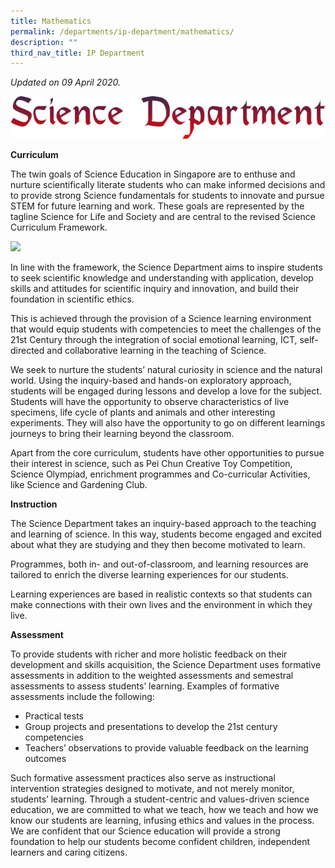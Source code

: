 ```yaml
---
title: Mathematics
permalink: /departments/ip-department/mathematics/
description: ""
third_nav_title: IP Department
---
```

_Updated on 09 April 2020._

![](/images/science-title.jpg)

**Curriculum**

The twin goals of Science Education in Singapore are to enthuse and nurture scientifically literate students who can make informed decisions and to provide strong Science fundamentals for students to innovate and pursue STEM for future learning and work. These goals are represented by the tagline Science for Life and Society and are central to the revised Science Curriculum Framework.

![](https://peichunpublic.moe.edu.sg/wp-content/uploads/2020/04/map.jpg)

In line with the framework, the Science Department aims to inspire students to seek scientific knowledge and understanding with application, develop skills and attitudes for scientific inquiry and innovation, and build their foundation in scientific ethics.

This is achieved through the provision of a Science learning environment that would equip students with competencies to meet the challenges of the 21st Century through the integration of social emotional learning, ICT, self-directed and collaborative learning in the teaching of Science.

We seek to nurture the students’ natural curiosity in science and the natural world. Using the inquiry-based and hands-on exploratory approach, students will be engaged during lessons and develop a love for the subject. Students will have the opportunity to observe characteristics of live specimens, life cycle of plants and animals and other interesting experiments. They will also have the opportunity to go on different learnings journeys to bring their learning beyond the classroom.

Apart from the core curriculum, students have other opportunities to pursue their interest in science, such as Pei Chun Creative Toy Competition, Science Olympiad, enrichment programmes and Co-curricular Activities, like Science and Gardening Club.

**Instruction**

The Science Department takes an inquiry-based approach to the teaching and learning of science. In this way, students become engaged and excited about what they are studying and they then become motivated to learn.

Programmes, both in- and out-of-classroom, and learning resources are tailored to enrich the diverse learning experiences for our students.

Learning experiences are based in realistic contexts so that students can make connections with their own lives and the environment in which they live.

**Assessment**

To provide students with richer and more holistic feedback on their development and skills acquisition, the Science Department uses formative assessments in addition to the weighted assessments and semestral assessments to assess students’ learning. Examples of formative assessments include the following:

*   Practical tests
*   Group projects and presentations to develop the 21st century competencies
*   Teachers’ observations to provide valuable feedback on the learning outcomes

Such formative assessment practices also serve as instructional intervention strategies designed to motivate, and not merely monitor, students’ learning. Through a student-centric and values-driven science education, we are committed to what we teach, how we teach and how we know our students are learning, infusing ethics and values in the process. We are confident that our Science education will provide a strong foundation to help our students become confident children, independent learners and caring citizens.